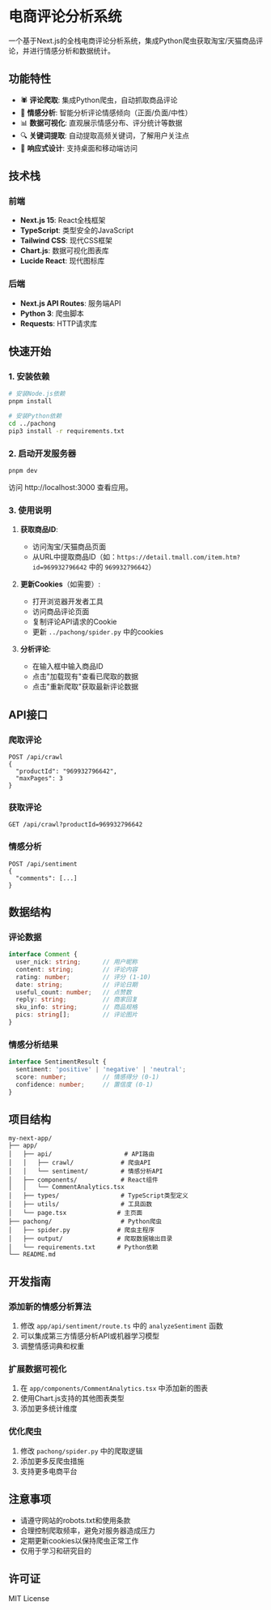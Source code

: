 # 电商评论分析系统

一个基于Next.js的全栈电商评论分析系统，集成Python爬虫获取淘宝/天猫商品评论，并进行情感分析和数据统计。

## 功能特性

- 🕷️ **评论爬取**: 集成Python爬虫，自动抓取商品评论
- 🧠 **情感分析**: 智能分析评论情感倾向（正面/负面/中性）
- 📊 **数据可视化**: 直观展示情感分布、评分统计等数据
- 🔍 **关键词提取**: 自动提取高频关键词，了解用户关注点
- 📱 **响应式设计**: 支持桌面和移动端访问

## 技术栈

### 前端
- **Next.js 15**: React全栈框架
- **TypeScript**: 类型安全的JavaScript
- **Tailwind CSS**: 现代CSS框架
- **Chart.js**: 数据可视化图表库
- **Lucide React**: 现代图标库

### 后端
- **Next.js API Routes**: 服务端API
- **Python 3**: 爬虫脚本
- **Requests**: HTTP请求库

## 快速开始

### 1. 安装依赖

```bash
# 安装Node.js依赖
pnpm install

# 安装Python依赖
cd ../pachong
pip3 install -r requirements.txt
```

### 2. 启动开发服务器

```bash
pnpm dev
```

访问 http://localhost:3000 查看应用。

### 3. 使用说明

1. **获取商品ID**:
   - 访问淘宝/天猫商品页面
   - 从URL中提取商品ID（如：`https://detail.tmall.com/item.htm?id=969932796642` 中的 `969932796642`）

2. **更新Cookies**（如需要）:
   - 打开浏览器开发者工具
   - 访问商品评论页面
   - 复制评论API请求的Cookie
   - 更新 `../pachong/spider.py` 中的cookies

3. **分析评论**:
   - 在输入框中输入商品ID
   - 点击"加载现有"查看已爬取的数据
   - 点击"重新爬取"获取最新评论数据

## API接口

### 爬取评论
```
POST /api/crawl
{
  "productId": "969932796642",
  "maxPages": 3
}
```

### 获取评论
```
GET /api/crawl?productId=969932796642
```

### 情感分析
```
POST /api/sentiment
{
  "comments": [...]
}
```

## 数据结构

### 评论数据
```typescript
interface Comment {
  user_nick: string;      // 用户昵称
  content: string;        // 评论内容
  rating: number;         // 评分 (1-10)
  date: string;           // 评论日期
  useful_count: number;   // 点赞数
  reply: string;          // 商家回复
  sku_info: string;       // 商品规格
  pics: string[];         // 评论图片
}
```

### 情感分析结果
```typescript
interface SentimentResult {
  sentiment: 'positive' | 'negative' | 'neutral';
  score: number;          // 情感得分 (0-1)
  confidence: number;     // 置信度 (0-1)
}
```

## 项目结构

```
my-next-app/
├── app/
│   ├── api/                    # API路由
│   │   ├── crawl/             # 爬虫API
│   │   └── sentiment/         # 情感分析API
│   ├── components/            # React组件
│   │   └── CommentAnalytics.tsx
│   ├── types/                 # TypeScript类型定义
│   ├── utils/                 # 工具函数
│   └── page.tsx              # 主页面
├── pachong/                   # Python爬虫
│   ├── spider.py             # 爬虫主程序
│   ├── output/               # 爬取数据输出目录
│   └── requirements.txt      # Python依赖
└── README.md
```

## 开发指南

### 添加新的情感分析算法

1. 修改 `app/api/sentiment/route.ts` 中的 `analyzeSentiment` 函数
2. 可以集成第三方情感分析API或机器学习模型
3. 调整情感词典和权重

### 扩展数据可视化

1. 在 `app/components/CommentAnalytics.tsx` 中添加新的图表
2. 使用Chart.js支持的其他图表类型
3. 添加更多统计维度

### 优化爬虫

1. 修改 `pachong/spider.py` 中的爬取逻辑
2. 添加更多反爬虫措施
3. 支持更多电商平台

## 注意事项

- 请遵守网站的robots.txt和使用条款
- 合理控制爬取频率，避免对服务器造成压力
- 定期更新cookies以保持爬虫正常工作
- 仅用于学习和研究目的

## 许可证

MIT License
